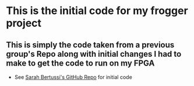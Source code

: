 # This is the initial code for my frogger project
## This is simply the code taken from a previous group's Repo along with initial changes I had to make to get the code to run on my FPGA
* See [Sarah Bertussi's GitHub Repo](https://github.com/sbertussi/CPE-487/tree/master/Frogger_Project) for initial code
